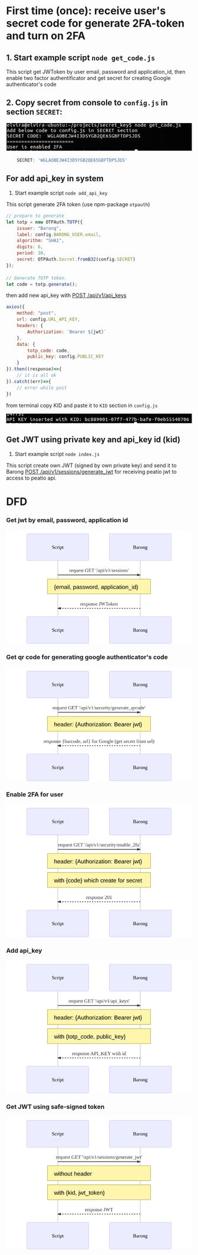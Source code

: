 # First time (once): receive user's secret code for generate 2FA-token and turn on 2FA

## 1. Start example script `node get_code.js`

This script get JWToken by user email, password and application_id, then enable two factor authentificator and get secret for creating Google authenticator's code

## 2. Copy secret from console to `config.js` in section `SECRET`:

![Terminal](images/3.png)

```javascript
    SECRET: 'WGLAOBEJW4I3D5YGB2QE65GBFTDPSJDS'
```

## For add api_key in system

1. Start example script `node add_api_key`

This script generate 2FA token (use npm-package `otpauth`)

```javascript
// prepare to generate
let totp = new OTPAuth.TOTP({
    issuer: "Barong",
    label: config.BARONG_USER.email,
    algorithm: "SHA1",
    digits: 6,
    period: 30,
    secret: OTPAuth.Secret.fromB32(config.SECRET)
});

// Generate TOTP token.
let code = totp.generate();
```
then add new api_key with [POST /api/v1/api_keys](https://github.com/rubykube/barong/blob/master/docs/index.md#postv1apikeys)

```javascript
axios({
    method: "post",
    url: config.URL_API_KEY,
    headers: {
        Authorization: `Bearer ${jwt}`
    },
    data: {
        totp_code: code,
        public_key: config.PUBLIC_KEY
    }
}).then((response)=>{
    // it is all ok
}).catch((err)=>{
    // error while post
})
```

from terminal copy KID and paste it to `KID` section in `config.js`

![terminal](images/1.png)

## Get JWT using private key and api_key id (kid)

1. Start example script `node index.js`

This script create own JWT (signed by own private key) and send it to Barong [POST /api/v1/sessions/generate_jwt](https://github.com/rubykube/barong/blob/master/docs/index.md#postv1sessionsgeneratejwt) for receiving peatio jwt to access to peatio api.



# DFD

### Get jwt by email, password, application id

![mermaid1](images/1.svg)

### Get qr code for generating google authenticator's code

![mermaid2](images/2.svg)

### Enable 2FA for user

![mermaid3](images/3.svg)

### Add api_key

![mermaid4](images/4.svg)

### Get JWT using safe-signed token

![mermaid5](images/5.svg)